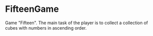 # FifteenGame
Game "Fifteen". The main task of the player is to collect a collection of cubes with numbers in ascending order.
